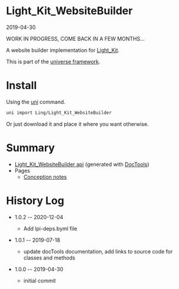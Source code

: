 Light_Kit_WebsiteBuilder
===========
2019-04-30


WORK IN PROGRESS, COME BACK IN A FEW MONTHS...



A website builder implementation for [Light_Kit](https://github.com/lingtalfi/Light_Kit).


This is part of the [universe framework](https://github.com/karayabin/universe-snapshot).


Install
==========
Using the [uni](https://github.com/lingtalfi/universe-naive-importer) command.
```bash
uni import Ling/Light_Kit_WebsiteBuilder
```

Or just download it and place it where you want otherwise.






Summary
===========
- [Light_Kit_WebsiteBuilder api](https://github.com/lingtalfi/Light_Kit_WebsiteBuilder/blob/master/doc/api/Ling/Light_Kit_WebsiteBuilder.md) (generated with [DocTools](https://github.com/lingtalfi/DocTools))
- Pages
    - [Conception notes](https://github.com/lingtalfi/Light_Kit_WebsiteBuilder/blob/master/doc/pages/conception-notes.md)






History Log
=============

- 1.0.2 -- 2020-12-04

    - Add lpi-deps.byml file

- 1.0.1 -- 2019-07-18

    - update docTools documentation, add links to source code for classes and methods
    
- 1.0.0 -- 2019-04-30

    - initial commit